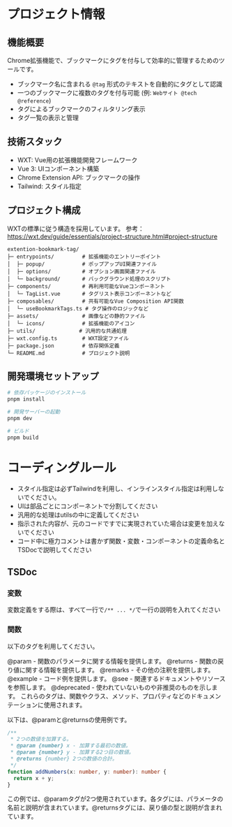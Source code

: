 # プロジェクト情報

## 機能概要
Chrome拡張機能で、ブックマークにタグを付与して効率的に管理するためのツールです。
- ブックマーク名に含まれる `@tag` 形式のテキストを自動的にタグとして認識
- 一つのブックマークに複数のタグを付与可能 (例: `Webサイト @tech @reference`)
- タグによるブックマークのフィルタリング表示
- タグ一覧の表示と管理

## 技術スタック

- WXT: Vue用の拡張機能開発フレームワーク
- Vue 3: UIコンポーネント構築
- Chrome Extension API: ブックマークの操作
- Tailwind: スタイル指定

## プロジェクト構成
WXTの標準に従う構造を採用しています。
参考：https://wxt.dev/guide/essentials/project-structure.html#project-structure

```
extention-bookmark-tag/
├─ entrypoints/         # 拡張機能のエントリーポイント
│  ├─ popup/            # ポップアップUI関連ファイル
│  ├─ options/          # オプション画面関連ファイル
│  └─ background/       # バックグラウンド処理のスクリプト
├─ components/          # 再利用可能なVueコンポーネント
│  └─ TagList.vue       # タグリスト表示コンポーネントなど
├─ composables/         # 共有可能なVue Composition API関数
│  └─ useBookmarkTags.ts # タグ操作のロジックなど
├─ assets/              # 画像などの静的ファイル
│  └─ icons/            # 拡張機能のアイコン
├─ utils/              # 汎用的な共通処理
├─ wxt.config.ts        # WXT設定ファイル
├─ package.json         # 依存関係定義
└─ README.md            # プロジェクト説明
```

## 開発環境セットアップ

```bash
# 依存パッケージのインストール
pnpm install

# 開発サーバーの起動
pnpm dev

# ビルド
pnpm build
```

# コーディングルール
- スタイル指定は必ずTailwindを利用し、インラインスタイル指定は利用しないでください。
- UIは部品ごとにコンポーネントで分割してください
- 汎用的な処理はutilsの中に定義してください
- 指示された内容が、元のコードですでに実現されていた場合は変更を加えないでください
- コード中に極力コメントは書かず関数・変数・コンポーネントの定義命名とTSDocで説明してください

## TSDoc

### 変数
変数定義をする際は、すべて一行で`/** ... */`で一行の説明を入れてください

### 関数
以下のタグを利用してください。

@param - 関数のパラメータに関する情報を提供します。
@returns - 関数の戻り値に関する情報を提供します。
@remarks - その他の注釈を提供します。
@example - コード例を提供します。
@see - 関連するドキュメントやリソースを参照します。
@deprecated - 使われていないものや非推奨のものを示します。
これらのタグは、関数やクラス、メソッド、プロパティなどのドキュメンテーションに使用されます。

以下は、@paramと@returnsの使用例です。
```ts
/**
 * 2つの数値を加算する。
 * @param {number} x - 加算する最初の数値。
 * @param {number} y - 加算する2つ目の数値。
 * @returns {number} 2つの数値の合計。
 */
function addNumbers(x: number, y: number): number {
  return x + y;
}
```
この例では、@paramタグが2つ使用されています。各タグには、パラメータの名前と説明が含まれています。@returnsタグには、戻り値の型と説明が含まれています。